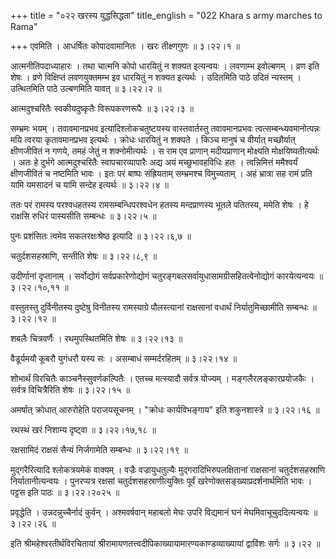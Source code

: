 +++
title = "०२२ खरस्य युद्धसिद्धता"
title_english = "022 Khara s army marches to Rama"

+++
एवमिति । आधर्षितः कोपादवामानितः । खरः तीक्ष्णगुणः  ॥  ३।२२।१  ॥   

  

आत्मनीतिपदाध्याहारः । तथा चात्मनि कोपो धारयितुं न शक्यत इत्यन्वयः । लवणाम्भ इवोल्बणम् । व्रण इति शेषः । व्रणे विक्षिप्तं लवणयुक्तमम्भ इव धारयितुं न शक्यत इत्यर्थः । उदितमिति पाठे उदितं न्यस्तम् । उत्थितमिति पाठे उल्बणमिति यावत्  ॥  ३।२२।२  ॥   

  

आत्मदुश्चरितैः स्वकीयदुष्कृतैः विरूपकरणरूपैः  ॥  ३।२२।३  ॥   

  

सम्भ्रमः भयम् । तवावमानप्रभव इत्यादिश्लोकचतुष्टयस्य वास्तवार्तस्तु तवावमानप्रभवः त्वत्सम्बन्ध्यवमानोत्पन्नः मयि त्वरया कृतावमानप्रभव इत्यर्थः । क्रोधः धारयितुं न शक्यते । किञ्च मानुषं च वीर्यात् मच्छौर्यात् क्षीणजीवितं न गणये, तमहं जेतुं न शक्नोमीत्यर्थः । स राम एव प्राणान् मदीयप्राणान् मोक्ष्यति मोक्षयिष्यतीत्यर्थः । अतः हे दुर्भगे आत्मदुश्चरितैः स्वापचारव्यापारैः अद्य अयं मच्छुभावहविधिः हतः । त्वन्निमित्तं ममैश्वर्यं क्षीणजीवितं च नष्टमिति भावः । इतः परं बाष्पः संह्रियताम् सम्भ्रमश्च विमुच्यताम् । अहं भ्रात्रा सह रामं प्रति यामि यमसादनं च यामि सन्देह इत्यर्थः  ॥  ३।२२।४  ॥   

  

ततः परं रामस्य परश्वधहतस्य रामसम्बन्धिपरश्वधेन हतस्य मन्दप्राणस्य भूतले पतितस्य, ममेति शेषः । हे राक्षसि रुधिरं पास्यसीति सम्बन्धः  ॥  ३।२२।५  ॥   

  

पुनः प्रशंसितः त्वमेव सकलरक्षःश्रेष्ठ इत्यादि  ॥  ३।२२।६,७  ॥   

  

चतुर्दशसहस्राणि, सन्तीति शेषः  ॥  ३।२२।८,९  ॥   

  

उदीर्णानां दृप्तानाम् । सर्वोद्योगं सर्वप्रकारेणोद्योगं चतुरङ्गबलसर्वायुधासामग्रीसहितत्वेनोद्योगं कारयेत्यन्वयः  ॥  ३।२२।१०,११  ॥   

  

वस्तुतस्तु दुर्विनीतस्य दुष्टेषु विनीतस्य रामस्याग्रे पौलस्त्यानां राक्षसानां वधार्थं निर्यातुमिच्छामीति सम्बन्धः  ॥  ३।२२।१२  ॥   

  

शबलैः चित्रवर्णैः । रथमुपस्थितमिति शेषः  ॥  ३।२२।१३  ॥   

  

वैडूर्यमयौ कूबरौ युगंधरौ यस्य सः । असम्बाधं सम्मर्दरहितम्  ॥  ३।२२।१४  ॥   

  

शोभार्थं विरचितैः काञ्चनैस्सुवर्णकल्पितैः । एतच्च मत्स्यादौ सर्वत्र योज्यम् । मङ्गलैरलङ्कारप्रयोजकैः । सर्वत्र विचित्रैरिति शेषः  ॥  ३।२२।१५  ॥   

  

अमर्षात् क्रोधात् आरुरोहेति पराजयसूचनम् । "क्रोधः कार्यविभङ्गाय" इति शकुनशास्त्रे  ॥  ३।२२।१६  ॥   

  

रथस्थं खरं निशाम्य दृष्ट्वा  ॥  ३।२२।१७,१८  ॥   

  

रक्षसामिदं राक्षसं सैन्यं निर्जगामेति सम्बन्धः  ॥  ३।२२।१९  ॥   

  

मुद्गरैरित्यादि श्लोकत्रयमेकं वाक्यम् । वज्रैः वज्रायुधतुल्यैः मुद्गरादिभिरुपलक्षितानां राक्षसानां चतुर्दशसहस्राणि निर्यातानीत्यन्वयः । पुनरप्यत्र रक्षसां चतुर्दशसहस्राणीत्युक्तिः पूर्वं खरेणोक्तसङ्ख्याप्रदर्शनार्थमिति भावः । पट्टस इति पाठः  ॥  ३।२२।२०२५  ॥   

  

प्रवृद्धेति । उन्नदन्नुच्चैर्नादं कुर्वन् । अश्मवर्षवान् महाबलो मेघः उपरि विद्यमानं घनं मेघमिवाचूचुददित्यन्वयः  ॥  ३।२२।२६  ॥   

  

इति श्रीमहेश्वरतीर्थविरचितायां श्रीरामायणतत्त्वदीपिकाख्यायामारण्यकाण्डव्याख्यायां द्वाविंशः सर्गः  ॥  ३।२२  ॥   

  

